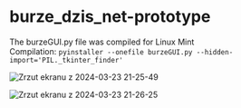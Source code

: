 # burze_dzis_net-prototype

The burzeGUI.py file was compiled for Linux Mint <br />
Compilation: ``` pyinstaller --onefile burzeGUI.py --hidden-import='PIL._tkinter_finder' ```

![Zrzut ekranu z 2024-03-23 21-25-49](https://github.com/abnvle/burze_dzis_net-prototype/assets/116675324/04002f06-3213-4655-a21c-27ecc993fb85)

![Zrzut ekranu z 2024-03-23 21-26-25](https://github.com/abnvle/burze_dzis_net-prototype/assets/116675324/ee11a0eb-83c9-4e03-b187-4ba70a12d0e7)
